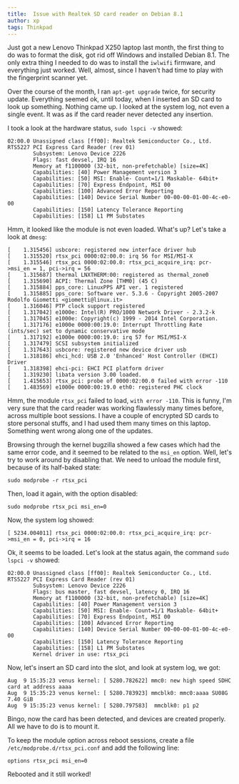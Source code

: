 ```yaml
---
title:  Issue with Realtek SD card reader on Debian 8.1
author: xp
tags: Thinkpad
---
```

Just got a new Lenovo Thinkpad X250 laptop last month, the first thing to do was to format the disk, got rid off Windows and installed Debian 8.1. The only extra thing I needed to do was to install the `iwlwifi` firmware, and everything just worked. Well, almost, since I haven't had time to play with the fingerprint scanner yet.

Over the course of the month, I ran `apt-get upgrade` twice, for security update. Everything seemed ok, until today, when I inserted an SD card to look up something. Nothing came up. I looked at the system log, not even a single event. It was as if the card reader never detected any insertion.

I took a look at the hardware status, `sudo lspci -v`  showed:

```
02:00.0 Unassigned class [ff00]: Realtek Semiconductor Co., Ltd. RTS5227 PCI Express Card Reader (rev 01)
        Subsystem: Lenovo Device 2226
        Flags: fast devsel, IRQ 16
        Memory at f1100000 (32-bit, non-prefetchable) [size=4K]
        Capabilities: [40] Power Management version 3
        Capabilities: [50] MSI: Enable- Count=1/1 Maskable- 64bit+
        Capabilities: [70] Express Endpoint, MSI 00
        Capabilities: [100] Advanced Error Reporting
        Capabilities: [140] Device Serial Number 00-00-00-01-00-4c-e0-00
        Capabilities: [150] Latency Tolerance Reporting
        Capabilities: [158] L1 PM Substates
```

Hmm, it looked like the module is not even loaded. What's up? Let's take a look at
`dmesg`:

```
[    1.315456] usbcore: registered new interface driver hub
[    1.315520] rtsx_pci 0000:02:00.0: irq 56 for MSI/MSI-X
[    1.315546] rtsx_pci 0000:02:00.0: rtsx_pci_acquire_irq: pcr->msi_en = 1, pci->irq = 56
[    1.315687] thermal LNXTHERM:00: registered as thermal_zone0
[    1.315690] ACPI: Thermal Zone [THM0] (45 C)
[    1.315884] pps_core: LinuxPPS API ver. 1 registered
[    1.315885] pps_core: Software ver. 5.3.6 - Copyright 2005-2007 Rodolfo Giometti <giometti@linux.it>
[    1.316046] PTP clock support registered
[    1.317042] e1000e: Intel(R) PRO/1000 Network Driver - 2.3.2-k
[    1.317045] e1000e: Copyright(c) 1999 - 2014 Intel Corporation.
[    1.317176] e1000e 0000:00:19.0: Interrupt Throttling Rate (ints/sec) set to dynamic conservative mode
[    1.317192] e1000e 0000:00:19.0: irq 57 for MSI/MSI-X
[    1.317479] SCSI subsystem initialized
[    1.317643] usbcore: registered new device driver usb
[    1.318186] ehci_hcd: USB 2.0 'Enhanced' Host Controller (EHCI) Driver
[    1.318398] ehci-pci: EHCI PCI platform driver
[    1.319230] libata version 3.00 loaded.
[    1.415653] rtsx_pci: probe of 0000:02:00.0 failed with error -110
[    1.483569] e1000e 0000:00:19.0 eth0: registered PHC clock
```

Hmm, the module `rtsx_pci` failed to load, `with error -110`. This is funny, I'm very sure that the card reader was working flawlessly many times before, across multiple boot sessions. I have a couple of encrypted SD cards to store personal stuffs, and I had used them many times on this laptop. Something went wrong along one of the updates.

Browsing through the kernel bugzilla showed a few cases which had the same error code, and it seemed to be related to the `msi_en` option. Well, let's try to work around by disabling that. We need to unload the module first, because of its half-baked state:

```
sudo modprobe -r rtsx_pci
```

Then, load it again, with the option disabled:

```
sudo modprobe rtsx_pci msi_en=0
```

Now, the system log showed:

```
[ 5234.004011] rtsx_pci 0000:02:00.0: rtsx_pci_acquire_irq: pcr->msi_en = 0, pci->irq = 16
```

Ok, it seems to be loaded. Let's look at the status again, the command `sudo lspci -v` showed:

```
02:00.0 Unassigned class [ff00]: Realtek Semiconductor Co., Ltd. RTS5227 PCI Express Card Reader (rev 01)
        Subsystem: Lenovo Device 2226
        Flags: bus master, fast devsel, latency 0, IRQ 16
        Memory at f1100000 (32-bit, non-prefetchable) [size=4K]
        Capabilities: [40] Power Management version 3
        Capabilities: [50] MSI: Enable- Count=1/1 Maskable- 64bit+
        Capabilities: [70] Express Endpoint, MSI 00
        Capabilities: [100] Advanced Error Reporting
        Capabilities: [140] Device Serial Number 00-00-00-01-00-4c-e0-00
        Capabilities: [150] Latency Tolerance Reporting
        Capabilities: [158] L1 PM Substates
        Kernel driver in use: rtsx_pci
```

Now, let's insert an SD card into the slot, and look at system log, we got:

```
Aug  9 15:35:23 venus kernel: [ 5280.782622] mmc0: new high speed SDHC card at address aaaa
Aug  9 15:35:23 venus kernel: [ 5280.783923] mmcblk0: mmc0:aaaa SU08G 7.40 GiB
Aug  9 15:35:23 venus kernel: [ 5280.797583]  mmcblk0: p1 p2
```

Bingo, now the card has been detected, and devices are created properly. All we have to do is to mount it.

To keep the module option across reboot sessions, create a file `/etc/modprobe.d/rtsx_pci.conf` and add the following line:

```
options rtsx_pci msi_en=0
```

Rebooted and it still worked!
